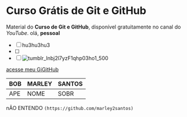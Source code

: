 # Curso Grátis de Git e GitHub
Material do **Curso de Git e GitHub**, disponível gratuitamente no canal do *YouTube*.
olá, **pessoal**
- [ ] hu3hu3hu3
- [ ] 
- [ ] ![tumblr_lnbj2l7yzF1qhp03ho1_500](https://user-images.githubusercontent.com/72535842/183790105-570475ec-0d4e-4c93-b5f7-098ad525e20f.jpg)

[acesse meu GiGitHub](https://github.com/marley2santos)

BOB | MARLEY | SANTOS
---|---|---
APE | NOME | SOBR

nÃO ENTENDO `(https://github.com/marley2santos)`

